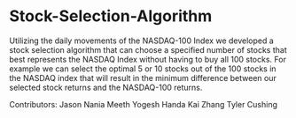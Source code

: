 # Stock-Selection-Algorithm
Utilizing the daily movements of the NASDAQ-100 Index we developed a stock selection algorithm that can choose a specified number of stocks that best represents the NASDAQ Index without having to buy all 100 stocks. For example we can select the optimal 5 or 10 stocks out of the 100 stocks in the NASDAQ index that will result in the minimum difference between our selected stock returns and the NASDAQ-100 returns.

Contributors:
Jason Nania
Meeth Yogesh Handa
Kai Zhang
Tyler Cushing
